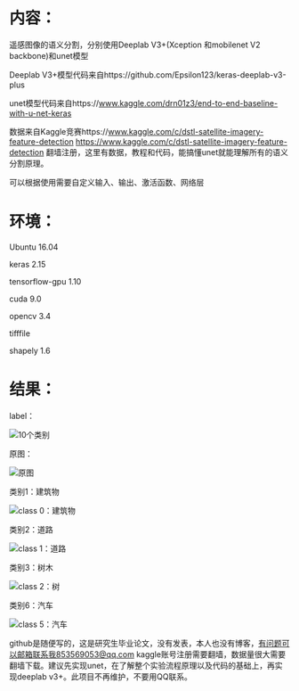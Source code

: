 # 内容：

遥感图像的语义分割，分别使用Deeplab V3+(Xception 和mobilenet V2 backbone)和unet模型

Deeplab V3+模型代码来自https://github.com/Epsilon123/keras-deeplab-v3-plus

unet模型代码来自https://www.kaggle.com/drn01z3/end-to-end-baseline-with-u-net-keras

数据来自Kaggle竞赛https://www.kaggle.com/c/dstl-satellite-imagery-feature-detection
https://www.kaggle.com/c/dstl-satellite-imagery-feature-detection
翻墙注册，这里有数据，教程和代码，能搞懂unet就能理解所有的语义分割原理。

可以根据使用需要自定义输入、输出、激活函数、网络层

# 环境：

Ubuntu 16.04

keras 2.15

tensorflow-gpu 1.10

cuda 9.0

opencv 3.4

tifffile

shapely 1.6

# 结果：

label：

![10个类别](https://github.com/Epsilon123/zhu/blob/master/img/6120_2_2_10.png)

原图：

![原图](https://github.com/Epsilon123/zhu/blob/master/img/6120_2_2raw.jpg)

类别1：建筑物

![class 0：建筑物](https://github.com/Epsilon123/zhu/blob/master/img/612022_x_0.png)

类别2：道路

![class 1：道路](https://github.com/Epsilon123/zhu/blob/master/img/612022_x_1.png)

类别3：树木

![class 2：树](https://github.com/Epsilon123/zhu/blob/master/img/612022_x_2.png)

类别6：汽车

![class 5：汽车](https://github.com/Epsilon123/zhu/blob/master/img/612022_x_3.png)

github是随便写的，这是研究生毕业论文，没有发表，本人也没有博客，有问题可以邮箱联系我853569053@qq.com
kaggle账号注册需要翻墙，数据量很大需要翻墙下载。建议先实现unet，在了解整个实验流程原理以及代码的基础上，再实现deeplab v3+。此项目不再维护，不要用QQ联系。
